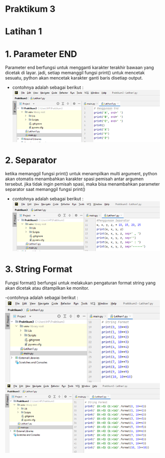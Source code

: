 # Praktikum 3
# Latihan 1

# 1. Parameter END
Parameter end berfungsi untuk mengganti karakter terakhir bawaan yang dicetak di layar. jadi, setiap memanggil fungsi print() untuk mencetak sesuatu, python akan mencetak karakter ganti baris disetiap output.

- contohnya adalah sebagai berikut :
![img.1](Screenshot/Foto1.png)

# 2. Separator
ketika memanggil fungsi print() untuk menampilkan multi argument, python akan otomatis menambahkan karakter spasi pemisah antar argumen tersebut. jika tidak ingin pemisah spasi, maka bisa menambahkan parameter separator saat memanggil fungsi print()

- contohnya adalah sebagai berikut :
![img.2](Screenshot/Foto2.png)

# 3. String Format
Fungsi format() berfungsi untuk melakukan pengaturan format string yang akan dicetak atau ditampilkan ke monitor.

-contohnya adalah sebagai berikut :
![img.3](Screenshot/Foto3.png)
![img.4](Screenshot/Foto4.png)